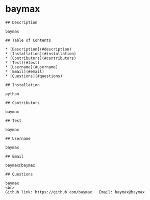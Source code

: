 # baymax

    ## Description

    baymax

    ## Table of Contents

    * [Description](#description)
    * [Installation](#installation)
    * [Contributors](#contributors)
    * [Test](#test)
    * [Username](#username)
    * [Email](#email)
    * [Questions](#questions)
    
    ## Installation

    python

    ## Contributors

    baymax

    ## Test

    baymax

    ## Username

    baymax

    ## Email

    baymax@baymax

    ## Questions

    baymax
    <br>
    Github link: https://github.com/baymax 	 Email: baymax@baymax
    